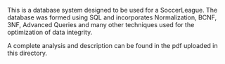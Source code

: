 This is a database system designed to be used for a SoccerLeague. The database was formed using SQL and incorporates Normalization, 
BCNF, 3NF, Advanced Queries and many other techniques used for the optimization of data integrity.

A complete analysis and description can be found in the pdf uploaded in this directory.
